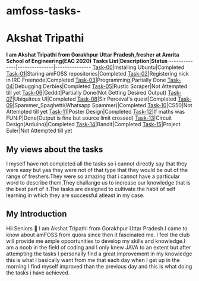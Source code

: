 # amfoss-tasks-
# Akshat Tripathi
**I am Akshat Tripathi from Gorakhpur Uttar Pradesh,fresher at Amrita School of Engineering(EAC 2020)**
**Tasks List**|**Description**|**Status**
--------------|---------------|---------------
[Task-00](https://github.com/Akshatji800/amfoss-tasks/tree/master/task-00)|Installing Ubuntu|Completed
[Task-01](https://github.com/Akshatji800/amfoss-tasks/tree/master/task-00)|Staring amFOSS repositories|Completed
[Task-02](https://github.com/Akshatji800/amfoss-tasks/tree/master/task-02)|Registering nick in IRC Freenode|Completed
[Task-03](https://github.com/Akshatji800/amfoss-tasks/tree/master/task-03)|Programming|Partially Done
[Task-04](https://github.com/Akshatji800/amfoss-tasks/tree/master/task-04)|Debugging Derbies|Completed
[Task-05](https://github.com/Akshatji800/amfoss-tasks/tree/master/task-05)|Rustic Scraper|Not Attempted till yet
[Task-06](https://github.com/Akshatji800/amfoss-tasks/tree/master/task-06)|Geddit|Partially Done(Not Getting Desired Output)
[Task-07](https://github.com/Akshatji800/amfoss-tasks/tree/master/task-07)|Ubiquitous UI|Completed
[Task-08](https://github.com/Akshatji800/amfoss-tasks/tree/master/task-08)|Sir Perceval's quest|Completed
[Task-09](https://github.com/Akshatji800/amfoss-tasks/tree/master/task-09)|Spammer_Spaghetti(Whatsapp Spammer)|Completed
[Task-10](https://github.com/Akshatji800/amfoss-tasks/tree/master/task-10)|CS50|Not Attempted till yet
[Task-11](https://github.com/Akshatji800/amfoss-tasks/tree/master/task-11)|Poster Design|Completed
[Task-12](https://github.com/Akshatji800/amfoss-tasks/tree/master/task-12)|If maths was FUN:P|Done(Output is fine but source limit crossed) 
[Task-13](https://github.com/Akshatji800/amfoss-tasks/tree/master/task-13)|Circuit Design(Arduino)|Completed
[Task-14](https://github.com/Akshatji800/amfoss-tasks/tree/master/task-14)|Bandit|Completed
[Task-15](https://github.com/Akshatji800/amfoss-tasks/tree/master/task-15)|Project Euler|Not Attempted till yet
## My views about the tasks
I myself have not completed all the tasks so i cannot directly say that they were easy but yaa they were not of that type that they 
would be out of the range of freshers.They were so amazing that i cannot have a particular word to describe them.They challange us to 
increase our knowledge that is the best part of it.The tasks are designed to cultivate the habit of self learning in which they are 
successful atleast in my case.
## My Introduction
Hii Seniors :pray: I am Akshat Tripathi from Gorakhpur Uttar Pradesh.I came to know about amFOSS from quora since then it fascinated me.
I feel the club will provide me ample opportunities to develop my skills and knowledge.I am a noob in the field of coding and I only knew 
JAVA to an extent but after attempting the tasks I personally find a great improvement in my knowledge this is what I basically want from 
me that each day when I get up in the morning I find myself improved than the previous day and this is what doing the tasks i have achieved.

